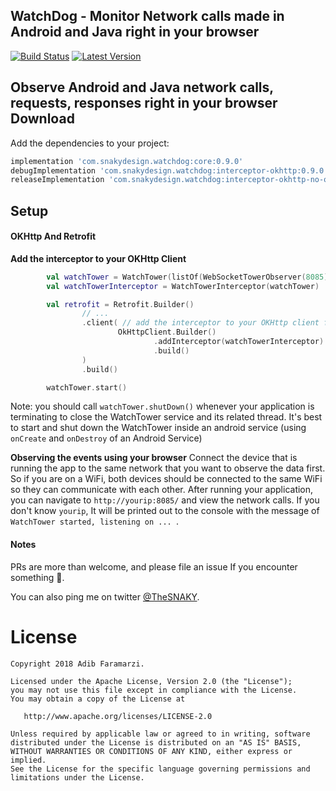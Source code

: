 WatchDog - Monitor Network calls made in Android and Java right in your browser
-------------------------------------------------------------------------------
[![Build Status](https://travis-ci.org/adibfara/Lives.svg?branch=master)](https://travis-ci.org/adibfara/Lives) [![Latest Version](https://img.shields.io/bintray/v/adibfara/watchtower/watchtower.svg?label=version)](https://github.com/adibfara/WatchTower)

Observe Android and Java network calls, requests, responses right in your browser
Download
--------
Add the dependencies to your project:

```groovy
implementation 'com.snakydesign.watchdog:core:0.9.0'
debugImplementation 'com.snakydesign.watchdog:interceptor-okhttp:0.9.0'
releaseImplementation 'com.snakydesign.watchdog:interceptor-okhttp-no-op:0.9.0' //add no-op dependency for non-debug build variants
```

Setup
-----

#### OKHttp And Retrofit
**Add the interceptor to your OKHttp Client**
```kotlin
        val watchTower = WatchTower(listOf(WebSocketTowerObserver(8085)))
        val watchTowerInterceptor = WatchTowerInterceptor(watchTower)

        val retrofit = Retrofit.Builder()
                // ...
                .client( // add the interceptor to your OKHttp client for Retrofit
                        OkHttpClient.Builder()
                                .addInterceptor(watchTowerInterceptor)
                                .build()
                )
                .build()

        watchTower.start()
```

Note: you should call `watchTower.shutDown()` whenever your application is terminating to close the WatchTower service and its related thread. It's best to start and shut down the WatchTower inside an android service (using `onCreate` and `onDestroy` of an Android Service)

**Observing the events using your browser**
Connect the device that is running the app to the same network that you want to observe the data first. So if you are on a WiFi, both devices should be connected to the same WiFi so they can communicate with each other.
After running your application, you can navigate to `http://yourip:8085/` and view the network calls. If you don't know `yourip`, It will be printed out to the console with the message of `WatchTower started, listening on ... `.


#### Notes
PRs are more than welcome, and please file an issue If you encounter something 🍻.

You can also ping me on twitter [@TheSNAKY](http://twitter.com/TheSNAKY).


License
=======

    Copyright 2018 Adib Faramarzi.

    Licensed under the Apache License, Version 2.0 (the "License");
    you may not use this file except in compliance with the License.
    You may obtain a copy of the License at

       http://www.apache.org/licenses/LICENSE-2.0

    Unless required by applicable law or agreed to in writing, software
    distributed under the License is distributed on an "AS IS" BASIS,
    WITHOUT WARRANTIES OR CONDITIONS OF ANY KIND, either express or implied.
    See the License for the specific language governing permissions and
    limitations under the License.
